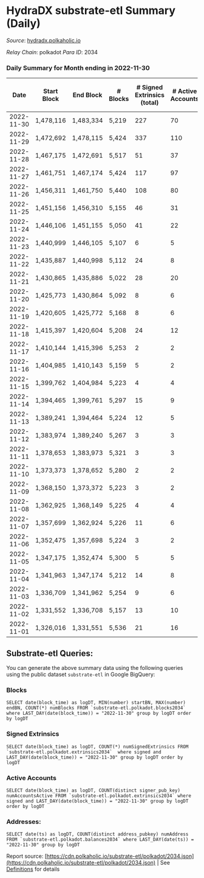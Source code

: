 # HydraDX substrate-etl Summary (Daily)

_Source_: [hydradx.polkaholic.io](https://hydradx.polkaholic.io)

*Relay Chain*: polkadot
*Para ID*: 2034



### Daily Summary for Month ending in 2022-11-30


| Date | Start Block | End Block | # Blocks | # Signed Extrinsics (total) | # Active Accounts | # Passive | # New | # Addresses with Balances | # Events | # Transfers | # XCM Transfers In | # XCM Transfers Out |
| ---- | ----------- | --------- | -------- | --------------------------- | ----------------- | --------- | ----- | ------------------------- | -------- | ----------- | ------------------ | ------------------- |
| 2022-11-30 | 1,478,116 | 1,483,334 | 5,219  | 227 | 70 |  |  | 22,421 | 22,834 | 114  |   |   |
| 2022-11-29 | 1,472,692 | 1,478,115 | 5,424  | 337 | 110 |  |  | 22,392 | 18,748 | 171  |   |   |
| 2022-11-28 | 1,467,175 | 1,472,691 | 5,517  | 51 | 37 |  |  | 22,348 | 17,005 |   |   |   |
| 2022-11-27 | 1,461,751 | 1,467,174 | 5,424  | 117 | 97 |  |  |  | 16,841 |   |   |   |
| 2022-11-26 | 1,456,311 | 1,461,750 | 5,440  | 108 | 80 |  |  | 22,348 | 16,936 |   |   |   |
| 2022-11-25 | 1,451,156 | 1,456,310 | 5,155  | 46 | 31 |  |  | 22,348 | 15,892 |   |   |   |
| 2022-11-24 | 1,446,106 | 1,451,155 | 5,050  | 41 | 22 |  |  | 22,348 | 16,917 | 144  |   |   |
| 2022-11-23 | 1,440,999 | 1,446,105 | 5,107  | 6 | 5 |  |  | 22,275 | 15,650 | 1  | 1  |   |
| 2022-11-22 | 1,435,887 | 1,440,998 | 5,112  | 24 | 8 |  |  |  | 15,695 |   | 2  |   |
| 2022-11-21 | 1,430,865 | 1,435,886 | 5,022  | 28 | 20 |  |  | 22,275 | 15,406 |   |   |   |
| 2022-11-20 | 1,425,773 | 1,430,864 | 5,092  | 8 | 6 |  |  |  | 15,539 |   |   |   |
| 2022-11-19 | 1,420,605 | 1,425,772 | 5,168  | 8 | 6 |  |  |  | 15,839 |   |   |   |
| 2022-11-18 | 1,415,397 | 1,420,604 | 5,208  | 24 | 12 |  |  | 22,272 | 15,960 | 3  |   |   |
| 2022-11-17 | 1,410,144 | 1,415,396 | 5,253  | 2 | 2 |  |  |  | 16,012 |   |   |   |
| 2022-11-16 | 1,404,985 | 1,410,143 | 5,159  | 5 | 2 |  |  |  | 15,793 |   |   |   |
| 2022-11-15 | 1,399,762 | 1,404,984 | 5,223  | 4 | 4 |  |  | 22,272 | 15,929 |   |   |   |
| 2022-11-14 | 1,394,465 | 1,399,761 | 5,297  | 15 | 9 |  |  |  | 16,195 |   |   |   |
| 2022-11-13 | 1,389,241 | 1,394,464 | 5,224  | 12 | 5 |  |  |  | 16,007 |   |   |   |
| 2022-11-12 | 1,383,974 | 1,389,240 | 5,267  | 3 | 3 |  |  |  | 16,054 |   |   |   |
| 2022-11-11 | 1,378,653 | 1,383,973 | 5,321  | 3 | 3 |  |  | 22,269 | 16,287 |   |   |   |
| 2022-11-10 | 1,373,373 | 1,378,652 | 5,280  | 2 | 2 |  |  |  | 16,096 |   |   |   |
| 2022-11-09 | 1,368,150 | 1,373,372 | 5,223  | 3 | 2 |  |  |  | 15,919 |   |   |   |
| 2022-11-08 | 1,362,925 | 1,368,149 | 5,225  | 4 | 4 |  |  |  | 15,993 |   |   |   |
| 2022-11-07 | 1,357,699 | 1,362,924 | 5,226  | 11 | 6 |  |  |  | 15,957 |   |   |   |
| 2022-11-06 | 1,352,475 | 1,357,698 | 5,224  | 3 | 2 |  |  |  | 15,928 |   |   |   |
| 2022-11-05 | 1,347,175 | 1,352,474 | 5,300  | 5 | 5 |  |  | 22,269 | 16,217 |   |   |   |
| 2022-11-04 | 1,341,963 | 1,347,174 | 5,212  | 14 | 8 |  |  | 22,269 | 18,473 |   |   |   |
| 2022-11-03 | 1,336,709 | 1,341,962 | 5,254  | 9 | 6 |  |  | 22,269 | 25,998 | 2,555  |   |   |
| 2022-11-02 | 1,331,552 | 1,336,708 | 5,157  | 13 | 10 |  |  | 21,155 | 15,753 |   |   |   |
| 2022-11-01 | 1,326,016 | 1,331,551 | 5,536  | 21 | 16 |  |  | 21,155 | 16,909 |   |   |   |

## Substrate-etl Queries:
You can generate the above summary data using the following queries using the public dataset `substrate-etl` in Google BigQuery:


### Blocks
```
SELECT date(block_time) as logDT, MIN(number) startBN, MAX(number) endBN, COUNT(*) numBlocks FROM `substrate-etl.polkadot.blocks2034`  where LAST_DAY(date(block_time)) = "2022-11-30" group by logDT order by logDT
```


### Signed Extrinsics
```
SELECT date(block_time) as logDT, COUNT(*) numSignedExtrinsics FROM `substrate-etl.polkadot.extrinsics2034`  where signed and LAST_DAY(date(block_time)) = "2022-11-30" group by logDT order by logDT
```


### Active Accounts
```
SELECT date(block_time) as logDT, COUNT(distinct signer_pub_key) numAccountsActive FROM `substrate-etl.polkadot.extrinsics2034` where signed and LAST_DAY(date(block_time)) = "2022-11-30" group by logDT order by logDT
```


### Addresses:
```
SELECT date(ts) as logDT, COUNT(distinct address_pubkey) numAddress FROM `substrate-etl.polkadot.balances2034` where LAST_DAY(date(ts)) = "2022-11-30" group by logDT
```



Report source: [https://cdn.polkaholic.io/substrate-etl/polkadot/2034.json](https://cdn.polkaholic.io/substrate-etl/polkadot/2034.json) | See [Definitions](/DEFINITIONS.md) for details
